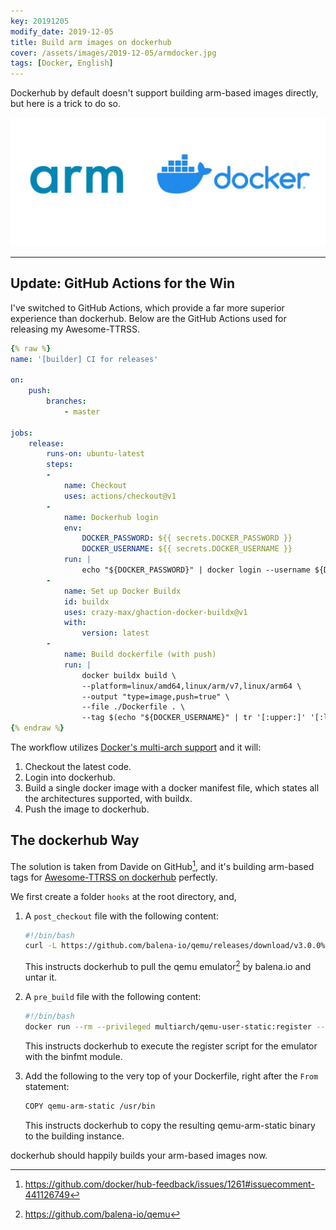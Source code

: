 ```yaml
---
key: 20191205
modify_date: 2019-12-05
title: Build arm images on dockerhub
cover: /assets/images/2019-12-05/armdocker.jpg
tags: [Docker, English]
---
```


Dockerhub by default doesn't support building arm-based images directly, but here is a trick to do so.

![Cover](/assets/images/2019-12-05/armdocker.jpg)

<!--more-->

---

## Update: GitHub Actions for the Win

I've switched to GitHub Actions, which provide a far more superior experience than dockerhub. Below are the GitHub Actions used for releasing my Awesome-TTRSS.

```yml
{% raw %}
name: '[builder] CI for releases'

on:
    push:
        branches:
            - master

jobs:
    release:
        runs-on: ubuntu-latest
        steps:
        -
            name: Checkout
            uses: actions/checkout@v1
        -
            name: Dockerhub login
            env:
                DOCKER_PASSWORD: ${{ secrets.DOCKER_PASSWORD }}
                DOCKER_USERNAME: ${{ secrets.DOCKER_USERNAME }}
            run: |
                echo "${DOCKER_PASSWORD}" | docker login --username ${DOCKER_USERNAME} --password-stdin
        -
            name: Set up Docker Buildx
            id: buildx
            uses: crazy-max/ghaction-docker-buildx@v1
            with:
                version: latest
        -
            name: Build dockerfile (with push)
            run: |
                docker buildx build \
                --platform=linux/amd64,linux/arm/v7,linux/arm64 \
                --output "type=image,push=true" \
                --file ./Dockerfile . \
                --tag $(echo "${DOCKER_USERNAME}" | tr '[:upper:]' '[:lower:]')/ttrss:latest
{% endraw %}
```

The workflow utilizes [Docker's multi-arch support](https://www.docker.com/blog/multi-arch-all-the-things/) and it will:

1. Checkout the latest code.
1. Login into dockerhub.
1. Build a single docker image with a docker manifest file, which states all the architectures supported, with buildx.
1. Push the image to dockerhub.

## The dockerhub Way

The solution is taken from Davide on GitHub[^1], and it's building arm-based tags for [Awesome-TTRSS on dockerhub](https://hub.docker.com/r/wangqiru/ttrss/builds) perfectly.

We first create a folder `hooks` at the root directory, and,

1. A `post_checkout` file with the following content:

   ```bash
   #!/bin/bash
   curl -L https://github.com/balena-io/qemu/releases/download/v3.0.0%2Bresin/qemu-3.0.0+resin-arm.tar.gz | tar zxvf - -C . && mv qemu-3.0.0+resin-arm/qemu-arm-static .
   ```

   This instructs dockerhub to pull the qemu emulator[^2] by balena.io and untar it.

1. A `pre_build` file with the following content:

   ```bash
   #!/bin/bash
   docker run --rm --privileged multiarch/qemu-user-static:register --reset
   ```

   This instructs dockerhub to execute the register script for the emulator with the binfmt module.

1. Add the following to the very top of your Dockerfile, right after the `From` statement:

   ```bash
   COPY qemu-arm-static /usr/bin
   ```

   This instructs dockerhub to copy the resulting qemu-arm-static binary to the building instance.

dockerhub should happily builds your arm-based images now.

[^1]: https://github.com/docker/hub-feedback/issues/1261#issuecomment-441126749
[^2]: https://github.com/balena-io/qemu
